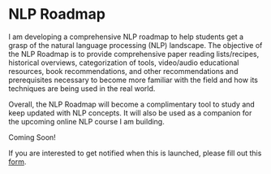 # NLP Roadmap
I am developing a comprehensive NLP roadmap to help students get a grasp of the natural language processing (NLP) landscape. The objective of the NLP Roadmap is to provide comprehensive paper reading lists/recipes, historical overviews, categorization of tools, video/audio educational resources, book recommendations, and other recommendations and prerequisites necessary to become more familiar with the field and how its techniques are being used in the real world. 

Overall, the NLP Roadmap will become a complimentary tool to study and keep updated with NLP concepts. It will also be used as a companion for the upcoming online NLP course I am building. 

Coming Soon! 

If you are interested to get notified when this is launched, please fill out this [form](https://forms.gle/Muaguk3rWRv3NGR96).
